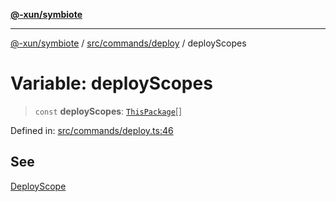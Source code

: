 [**@-xun/symbiote**](../../../../README.md)

***

[@-xun/symbiote](../../../../README.md) / [src/commands/deploy](../README.md) / deployScopes

# Variable: deployScopes

> `const` **deployScopes**: [`ThisPackage`](../../../configure/enumerations/ThisPackageGlobalScope.md#thispackage)[]

Defined in: [src/commands/deploy.ts:46](https://github.com/Xunnamius/symbiote/blob/16c5abb574a56340fcb49cdcf402702ed3917f82/src/commands/deploy.ts#L46)

## See

[DeployScope](../../../configure/enumerations/ThisPackageGlobalScope.md)
